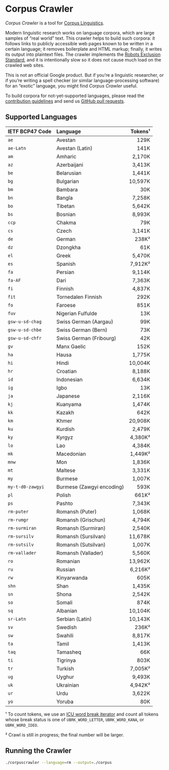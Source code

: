 # Corpus Crawler

_Corpus Crawler_ is a tool for
[Corpus Linguistics](https://en.wikipedia.org/wiki/Corpus_linguistics).

Modern linguistic research works on language corpora, which are large samples of
“real world” text.  This crawler helps to build such corpora: it follows links
to publicly accessible web pages known to be written in a certain language; it
removes boilerplate and HTML markup; finally, it writes its output into
plaintext files.  The crawler implements the
[Robots Exclusion Standard](https://en.wikipedia.org/wiki/Robots_exclusion_standard),
and it is intentionally slow so it does not cause much load on the crawled
web sites.

This is not an official Google product.  But if you’re a linguistic researcher,
or if you’re writing a spell checker (or similar language-processing software)
for an “exotic” language, you might find _Corpus Crawler_ useful.

To build corpora for not-yet-supported languages, please read the
[contribution guidelines](./CONTRIBUTING.md) and send us
[GitHub pull requests](https://help.github.com/categories/collaborating-with-issues-and-pull-requests/).



## Supported Languages

| IETF BCP47 Code     | Language                     |  Tokens¹ |
| :------------------ | :--------------------------- | -------: |
| `ae`                | Avestan                      |    129K  |
| `ae-Latn`           | Avestan (Latin)              |    141K  |
| `am`                | Amharic                      |  2,170K  |
| `az`                | Azerbaijani                  |  3,413K  |
| `be`                | Belarusian                   |  1,441K  |
| `bg`                | Bulgarian                    | 10,597K  |
| `bm`                | Bambara                      |     30K  |
| `bn`                | Bangla                       |  7,258K  |
| `bo`                | Tibetan                      |  5,642K  |
| `bs`                | Bosnian                      |  8,993K  |
| `ccp`               | Chakma                       |     79K  |
| `cs`                | Czech                        |  3,141K  |
| `de`                | German                       |    238K² |
| `dz`                | Dzongkha                     |     61K  |
| `el`                | Greek                        |  5,470K  |
| `es`                | Spanish                      |  7,912K² |
| `fa`                | Persian                      |  9,114K  |
| `fa-AF`             | Dari                         |  7,363K  |
| `fi`                | Finnish                      |  4,837K  |
| `fit`               | Tornedalen Finnish           |    292K  |
| `fo`                | Faroese                      |    851K  |
| `fuv`               | Nigerian Fulfulde            |     13K  |
| `gsw-u-sd-chag`    | Swiss German (Aargau)        |     99K  |
| `gsw-u-sd-chbe`    | Swiss German (Bern)          |     73K  |
| `gsw-u-sd-chfr`    | Swiss German (Fribourg)      |     42K  |
| `gv`                | Manx Gaelic                  |    152K  |
| `ha`                | Hausa                        |  1,775K  |
| `hi`                | Hindi                        | 10,004K  |
| `hr`                | Croatian                     |  8,188K  |
| `id`                | Indonesian                   |  6,634K  |
| `ig`                | Igbo                         |     13K  |
| `ja`                | Japanese                     |  2,116K  |
| `kj`                | Kuanyama                     |  1,474K  |
| `kk`                | Kazakh                       |    642K  |
| `km`                | Khmer                        | 20,908K  |
| `ku`                | Kurdish                      |  2,479K  |
| `ky`                | Kyrgyz                       |  4,380K² |
| `lo`                | Lao                          |  4,384K  |
| `mk`                | Macedonian                   |  1,449K² |
| `mnw`               | Mon                          |  1,836K  |
| `mt`                | Maltese                      |  3,331K  |
| `my`                | Burmese                      |  1,007K  |
| `my-t-d0-zawgyi`    | Burmese (Zawgyi encoding)    |    593K  |
| `pl`                | Polish                       |    661K² |
| `ps`                | Pashto                       |  7,343K  |
| `rm-puter`          | Romansh (Puter)              |  1,068K  |
| `rm-rumgr`          | Romansh (Grischun)           |  4,794K  |
| `rm-surmiran`       | Romansh (Surmiran)           |  2,540K  |
| `rm-sursilv`        | Romansh (Sursilvan)          | 11,678K  |
| `rm-sutsilv`        | Romansh (Sutsilvan)          |  1,007K  |
| `rm-vallader`       | Romansh (Vallader)           |  5,560K  |
| `ro`                | Romanian                     | 13,962K  |
| `ru`                | Russian                      |  6,216K² |
| `rw`                | Kinyarwanda                  |    605K  |
| `shn`               | Shan                         |  1,435K  |
| `sn`                | Shona                        |  2,542K  |
| `so`                | Somali                       |    874K  |
| `sq`                | Albanian                     | 10,104K  |
| `sr-Latn`           | Serbian (Latin)              | 10,143K  |
| `sv`                | Swedish                      |    236K² |
| `sw`                | Swahili                      |  8,817K  |
| `ta`                | Tamil                        |  1,413K  |
| `taq`               | Tamasheq                     |     66K  |
| `ti`                | Tigrinya                     |    803K  |
| `tr`                | Turkish                      |  7,005K² |
| `ug`                | Uyghur                       |  9,493K  |
| `uk`                | Ukrainian                    |  4,942K² |
| `ur`                | Urdu                         |  3,622K  |
| `yo`                | Yoruba                       |     80K  |

¹ To count tokens, we use an [ICU word break iterator](http://userguide.icu-project.org/boundaryanalysis#TOC-Word-Boundary) and count all tokens whose break status is one of `UBRK_WORD_LETTER`, `UBRK_WORD_KANA`, or `UBRK_WORD_IDEO`.

² Crawl is still in progress; the final number will be larger.


## Running the Crawler

```sh
./corpuscrawler --language=rm --output=./corpus
```
